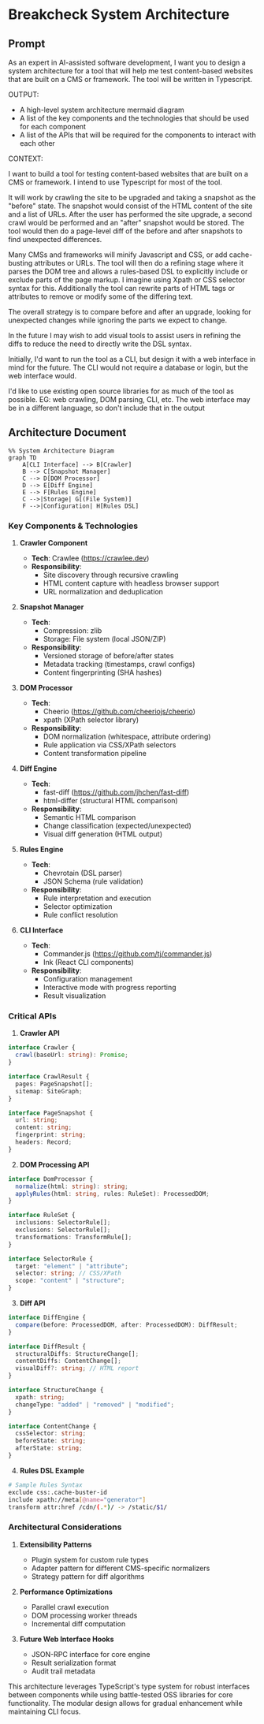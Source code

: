 # Breakcheck System Architecture

## Prompt

As an expert in AI-assisted software development, I want you to design a system architecture for a tool that will help me test content-based websites that are built on a CMS or framework. The tool will be written in Typescript.

OUTPUT:

- A high-level system architecture mermaid diagram
- A list of the key components and the technologies that should be used for each component
- A list of the APIs that will be required for the components to interact with each other

CONTEXT:

I want to build a tool for testing content-based websites that are built on a CMS or framework. I intend to use Typescript for most of the tool.

It will work by crawling the site to be upgraded and taking a snapshot as the "before" state. The snapshot would consist of the HTML content of the site and a list of URLs. After the user has performed the site upgrade, a second crawl would be performed and an "after" snapshot would be stored. The tool would then do a page-level diff of the before and after snapshots to find unexpected differences.

Many CMSs and frameworks will minify Javascript and CSS, or add cache-busting attributes or URLs. The tool will then do a refining stage where it parses the DOM tree and allows a rules-based DSL to explicitly include or exclude parts of the page markup. I imagine using Xpath or CSS selector syntax for this. Additionally the tool can rewrite parts of HTML tags or attributes to remove or modify some of the differing text.

The overall strategy is to compare before and after an upgrade, looking for unexpected changes while ignoring the parts we expect to change.

In the future I may wish to add visual tools to assist users in refining the diffs to reduce the need to directly write the DSL syntax.

Initially, I'd want to run the tool as a CLI, but design it with a web interface in mind for the future. The CLI would not require a database or login, but the web interface would.

I'd like to use existing open source libraries for as much of the tool as possible. EG: web crawling, DOM parsing, CLI, etc. The web interface may be in a different language, so don't include that in the output

## Architecture Document

```mermaid
%% System Architecture Diagram
graph TD
    A[CLI Interface] --> B[Crawler]
    B --> C[Snapshot Manager]
    C --> D[DOM Processor]
    D --> E[Diff Engine]
    E --> F[Rules Engine]
    C -->|Storage| G[(File System)]
    F -->|Configuration| H[Rules DSL]
```

### Key Components & Technologies

1. **Crawler Component**

   - **Tech**: Crawlee (https://crawlee.dev)
   - **Responsibility**:
     - Site discovery through recursive crawling
     - HTML content capture with headless browser support
     - URL normalization and deduplication

2. **Snapshot Manager**

   - **Tech**:
     - Compression: zlib
     - Storage: File system (local JSON/ZIP)
   - **Responsibility**:
     - Versioned storage of before/after states
     - Metadata tracking (timestamps, crawl configs)
     - Content fingerprinting (SHA hashes)

3. **DOM Processor**

   - **Tech**:
     - Cheerio (https://github.com/cheeriojs/cheerio)
     - xpath (XPath selector library)
   - **Responsibility**:
     - DOM normalization (whitespace, attribute ordering)
     - Rule application via CSS/XPath selectors
     - Content transformation pipeline

4. **Diff Engine**

   - **Tech**:
     - fast-diff (https://github.com/jhchen/fast-diff)
     - html-differ (structural HTML comparison)
   - **Responsibility**:
     - Semantic HTML comparison
     - Change classification (expected/unexpected)
     - Visual diff generation (HTML output)

5. **Rules Engine**

   - **Tech**:
     - Chevrotain (DSL parser)
     - JSON Schema (rule validation)
   - **Responsibility**:
     - Rule interpretation and execution
     - Selector optimization
     - Rule conflict resolution

6. **CLI Interface**
   - **Tech**:
     - Commander.js (https://github.com/tj/commander.js)
     - Ink (React CLI components)
   - **Responsibility**:
     - Configuration management
     - Interactive mode with progress reporting
     - Result visualization

### Critical APIs

1. **Crawler API**

```typescript
interface Crawler {
  crawl(baseUrl: string): Promise;
}

interface CrawlResult {
  pages: PageSnapshot[];
  sitemap: SiteGraph;
}

interface PageSnapshot {
  url: string;
  content: string;
  fingerprint: string;
  headers: Record;
}
```

2. **DOM Processing API**

```typescript
interface DomProcessor {
  normalize(html: string): string;
  applyRules(html: string, rules: RuleSet): ProcessedDOM;
}

interface RuleSet {
  inclusions: SelectorRule[];
  exclusions: SelectorRule[];
  transformations: TransformRule[];
}

interface SelectorRule {
  target: "element" | "attribute";
  selector: string; // CSS/XPath
  scope: "content" | "structure";
}
```

3. **Diff API**

```typescript
interface DiffEngine {
  compare(before: ProcessedDOM, after: ProcessedDOM): DiffResult;
}

interface DiffResult {
  structuralDiffs: StructureChange[];
  contentDiffs: ContentChange[];
  visualDiff?: string; // HTML report
}

interface StructureChange {
  xpath: string;
  changeType: "added" | "removed" | "modified";
}

interface ContentChange {
  cssSelector: string;
  beforeState: string;
  afterState: string;
}
```

4. **Rules DSL Example**

```bash
# Sample Rules Syntax
exclude css:.cache-buster-id
include xpath://meta[@name="generator"]
transform attr:href /cdn/(.*)/ -> /static/$1/
```

### Architectural Considerations

1. **Extensibility Patterns**

   - Plugin system for custom rule types
   - Adapter pattern for different CMS-specific normalizers
   - Strategy pattern for diff algorithms

2. **Performance Optimizations**

   - Parallel crawl execution
   - DOM processing worker threads
   - Incremental diff computation

3. **Future Web Interface Hooks**
   - JSON-RPC interface for core engine
   - Result serialization format
   - Audit trail metadata

This architecture leverages TypeScript's type system for robust interfaces between components while using battle-tested OSS libraries for core functionality. The modular design allows for gradual enhancement while maintaining CLI focus.
